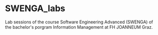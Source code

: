 # SWENGA_labs
Lab sessions of the course Software Engineering Advanced (SWENGA) of the bachelor's porgram Information Management at FH JOANNEUM Graz.
